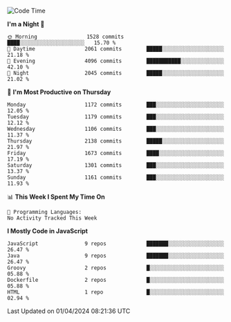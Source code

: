 <!--START_SECTION:waka-->
![Code Time](http://img.shields.io/badge/Code%20Time-1%2C321%20hrs%2043%20mins-blue)

**I'm a Night 🦉** 

```text
🌞 Morning                1528 commits        ████░░░░░░░░░░░░░░░░░░░░░   15.70 % 
🌆 Daytime                2061 commits        █████░░░░░░░░░░░░░░░░░░░░   21.18 % 
🌃 Evening                4096 commits        ███████████░░░░░░░░░░░░░░   42.10 % 
🌙 Night                  2045 commits        █████░░░░░░░░░░░░░░░░░░░░   21.02 % 
```
📅 **I'm Most Productive on Thursday** 

```text
Monday                   1172 commits        ███░░░░░░░░░░░░░░░░░░░░░░   12.05 % 
Tuesday                  1179 commits        ███░░░░░░░░░░░░░░░░░░░░░░   12.12 % 
Wednesday                1106 commits        ███░░░░░░░░░░░░░░░░░░░░░░   11.37 % 
Thursday                 2138 commits        █████░░░░░░░░░░░░░░░░░░░░   21.97 % 
Friday                   1673 commits        ████░░░░░░░░░░░░░░░░░░░░░   17.19 % 
Saturday                 1301 commits        ███░░░░░░░░░░░░░░░░░░░░░░   13.37 % 
Sunday                   1161 commits        ███░░░░░░░░░░░░░░░░░░░░░░   11.93 % 
```


📊 **This Week I Spent My Time On** 

```text
💬 Programming Languages: 
No Activity Tracked This Week
```

**I Mostly Code in JavaScript** 

```text
JavaScript               9 repos             ███████░░░░░░░░░░░░░░░░░░   26.47 % 
Java                     9 repos             ███████░░░░░░░░░░░░░░░░░░   26.47 % 
Groovy                   2 repos             █░░░░░░░░░░░░░░░░░░░░░░░░   05.88 % 
Dockerfile               2 repos             █░░░░░░░░░░░░░░░░░░░░░░░░   05.88 % 
HTML                     1 repo              █░░░░░░░░░░░░░░░░░░░░░░░░   02.94 % 
```




 Last Updated on 01/04/2024 08:21:36 UTC
<!--END_SECTION:waka-->

